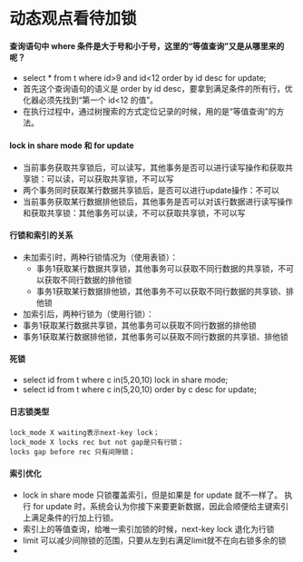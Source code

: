 # 动态观点看待加锁
#### 查询语句中 where 条件是大于号和小于号，这里的“等值查询”又是从哪里来的呢？
* select * from t where id>9 and id<12 order by id desc for update;
* 首先这个查询语句的语义是 order by id desc，要拿到满足条件的所有行，优化器必须先找到“第一个 id<12 的值”。
* 在执行过程中，通过树搜索的方式定位记录的时候，用的是“等值查询”的方法。

#### lock in share mode 和 for update
* 当前事务获取共享锁后，可以读写，其他事务是否可以进行读写操作和获取共享锁：可以读，可以获取共享锁，不可以写
* 两个事务同时获取某行数据共享锁后，是否可以进行update操作：不可以
* 当前事务获取某行数据排他锁后，其他事务是否可以对该行数据进行读写操作和获取共享锁：其他事务可以读，不可以获取共享锁，不可以写

#### 行锁和索引的关系
* 未加索引时，两种行锁情况为（使用表锁）： 
  * 事务1获取某行数据共享锁，其他事务可以获取不同行数据的共享锁，不可以获取不同行数据的排他锁 
  * 事务1获取某行数据排他锁，其他事务不可以获取不同行数据的共享锁、排他锁
* 加索引后，两种行锁为（使用行锁）：
* 事务1获取某行数据共享锁，其他事务可以获取不同行数据的排他锁
* 事务1获取某行数据排他锁，其他事务可以获取不同行数据的共享锁、排他锁

#### 死锁
* select id from t where c in(5,20,10) lock in share mode;
* select id from t where c in(5,20,10) order by c desc for update;

#### 日志锁类型
```
lock_mode X waiting表示next-key lock；
lock_mode X locks rec but not gap是只有行锁；
locks gap before rec 只有间隙锁；
```
#### 索引优化
* lock in share mode 只锁覆盖索引，但是如果是 for update 就不一样了。 执行 for update 时，系统会认为你接下来要更新数据，因此会顺便给主键索引上满足条件的行加上行锁。
* 索引上的等值查询，给唯一索引加锁的时候，next-key lock 退化为行锁
* limit 可以减少间隙锁的范围，只要从左到右满足limit就不在向右锁多余的锁
* 
